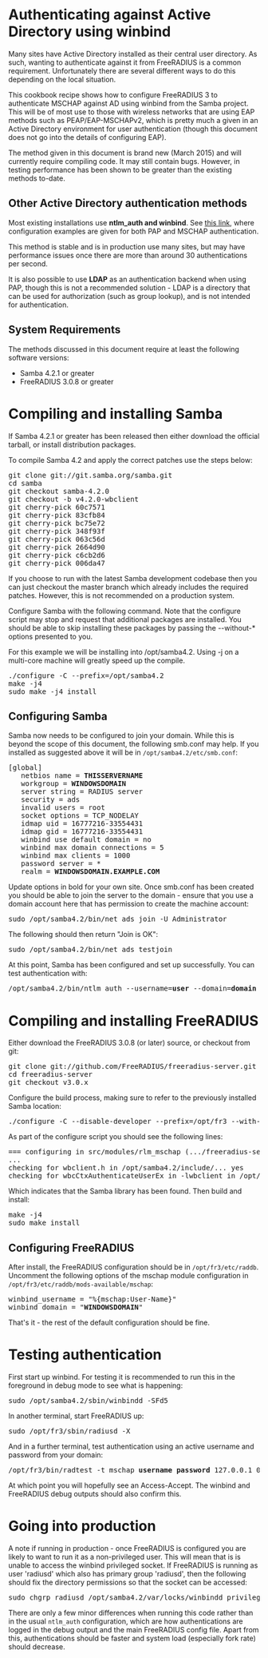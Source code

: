 Authenticating against Active Directory using winbind
=====================================================

Many sites have Active Directory installed as their central user
directory. As such, wanting to authenticate against it from
FreeRADIUS is a common requirement. Unfortunately there are
several different ways to do this depending on the local
situation.

This cookbook recipe shows how to configure FreeRADIUS 3 to
authenticate MSCHAP against AD using winbind from the Samba
project. This will be of most use to those with wireless networks
that are using EAP methods such as PEAP/EAP-MSCHAPv2, which is
pretty much a given in an Active Directory environment for user
authentication (though this document does not go into the details
of configuring EAP).

The method given in this document is brand new (March 2015) and
will currently require compiling code. It may still contain bugs.
However, in testing performance has been shown to be greater than
the existing methods to-date.

Other Active Directory authentication methods
---------------------------------------------

Most existing installations use **ntlm_auth and winbind**. See
[this
link](http://deployingradius.com/documents/configuration/active_directory.html),
where configuration examples are given for both PAP and MSCHAP
authentication.

This method is stable and is in production use many sites, but may
have performance issues once there are more than around 30
authentications per second.

It is also possible to use **LDAP** as an authentication backend
when using PAP, though this is not a recommended solution - LDAP
is a directory that can be used for authorization (such as group
lookup), and is not intended for authentication.


System Requirements
-------------------

The methods discussed in this document require at least the
following software versions:

* Samba 4.2.1 or greater
* FreeRADIUS 3.0.8 or greater


Compiling and installing Samba
==============================

If Samba 4.2.1 or greater has been released then either download
the official tarball, or install distribution packages.

To compile Samba 4.2 and apply the correct patches use the steps
below:

<pre>
git clone git://git.samba.org/samba.git
cd samba
git checkout samba-4.2.0
git checkout -b v4.2.0-wbclient
git cherry-pick 60c7571
git cherry-pick 83cfb84
git cherry-pick bc75e72
git cherry-pick 348f93f
git cherry-pick 063c56d
git cherry-pick 2664d90
git cherry-pick c6cb2d6
git cherry-pick 006da47
</pre>

If you choose to run with the latest Samba development codebase
then you can just checkout the master branch which already
includes the required patches. However, this is not recommended on
a production system.

Configure Samba with the following command. Note that the
configure script may stop and request that additional packages are
installed. You should be able to skip installing these packages by
passing the --without-* options presented to you.

For this example we will be installing into /opt/samba4.2. Using
-j on a multi-core machine will greatly speed up the compile.

<pre>
./configure -C --prefix=/opt/samba4.2
make -j4
sudo make -j4 install
</pre>

Configuring Samba
-----------------

Samba now needs to be configured to join your domain. While this
is beyond the scope of this document, the following smb.conf may
help. If you installed as suggested above it will be in
`/opt/samba4.2/etc/smb.conf`:

<pre>
[global]
   netbios name = <b>THISSERVERNAME</b>
   workgroup = <b>WINDOWSDOMAIN</b>
   server string = RADIUS server
   security = ads
   invalid users = root
   socket options = TCP_NODELAY
   idmap uid = 16777216-33554431
   idmap gid = 16777216-33554431
   winbind use default domain = no
   winbind max domain connections = 5
   winbind max clients = 1000
   password server = *
   realm = <b>WINDOWSDOMAIN.EXAMPLE.COM</b>
</pre>

Update options in bold for your own site. Once smb.conf has been
created you should be able to join the server to the domain -
ensure that you use a domain account here that has permission to
create the machine account:

<pre>
sudo /opt/samba4.2/bin/net ads join -U Administrator
</pre>

The following should then return "Join is OK":

<pre>
sudo /opt/samba4.2/bin/net ads testjoin
</pre>

At this point, Samba has been configured and set up successfully.
You can test authentication with:

<pre>
/opt/samba4.2/bin/ntlm_auth --username=<b>user</b> --domain=<b>domain</b>
</pre>

Compiling and installing FreeRADIUS
===================================

Either download the FreeRADIUS 3.0.8 (or later) source, or
checkout from git:

<pre>
git clone git://github.com/FreeRADIUS/freeradius-server.git
cd freeradius-server
git checkout v3.0.x
</pre>

Configure the build process, making sure to refer to the
previously installed Samba location:

<pre>
./configure -C --disable-developer --prefix=/opt/fr3 --with-winbind-dir=/opt/samba4.2
</pre>

As part of the configure script you should see the following
lines:

<pre>
=== configuring in src/modules/rlm_mschap (.../freeradius-server/src/modules/rlm_mschap)
...
checking for wbclient.h in /opt/samba4.2/include/... yes
checking for wbcCtxAuthenticateUserEx in -lwbclient in /opt/samba4.2/lib... yes
</pre>

Which indicates that the Samba library has been found. Then build
and install:

<pre>
make -j4
sudo make install
</pre>

Configuring FreeRADIUS
----------------------

After install, the FreeRADIUS configuration should be in
`/opt/fr3/etc/raddb`. Uncomment the following options of the mschap
module configuration in `/opt/fr3/etc/raddb/mods-available/mschap`:

<pre>
winbind_username = "%{mschap:User-Name}"
winbind_domain = "<b>WINDOWSDOMAIN</b>"
</pre>

That's it - the rest of the default configuration should be fine.


Testing authentication
======================

First start up winbind. For testing it is recommended to run this
in the foreground in debug mode to see what is happening:

<pre>
sudo /opt/samba4.2/sbin/winbindd -SFd5
</pre>

In another terminal, start FreeRADIUS up:

<pre>
sudo /opt/fr3/sbin/radiusd -X
</pre>

And in a further terminal, test authentication using an active username
and password from your domain:

<pre>
/opt/fr3/bin/radtest -t mschap <b>username</b> <b>password</b> 127.0.0.1 0 testing123
</pre>

At which point you will hopefully see an Access-Accept. The
winbind and FreeRADIUS debug outputs should also confirm this.

Going into production
=====================

A note if running in production - once FreeRADIUS is configured
you are likely to want to run it as a non-privileged user. This
will mean that is is unable to access the winbind privileged
socket. If FreeRADIUS is running as user 'radiusd' which also has
primary group 'radiusd', then the following should fix the
directory permissions so that the socket can be accessed:

<pre>
sudo chgrp radiusd /opt/samba4.2/var/locks/winbindd_privileged
</pre>

There are only a few minor differences when running this code
rather than in the usual `ntlm_auth` configuration, which are how
authentications are logged in the debug output and the main
FreeRADIUS config file. Apart from this, authentications should be
faster and system load (especially fork rate) should decrease.
